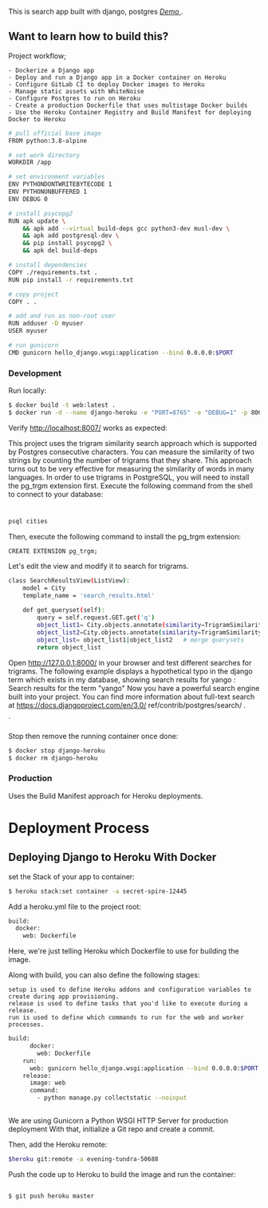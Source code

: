 
This is search app built with django, postgres
  *[Demo ](https://secret-spire-12445.herokuapp.com/)*.

## Want to learn how to build this?

   Project workflow;
   
    - Dockerize a Django app
    - Deploy and run a Django app in a Docker container on Heroku
    - Configure GitLab CI to deploy Docker images to Heroku
    - Manage static assets with WhiteNoise
    - Configure Postgres to run on Heroku
    - Create a production Dockerfile that uses multistage Docker builds
    - Use the Heroku Container Registry and Build Manifest for deploying Docker to Heroku
    
    
```sh
# pull official base image
FROM python:3.8-alpine

# set work directory
WORKDIR /app

# set environment variables
ENV PYTHONDONTWRITEBYTECODE 1
ENV PYTHONUNBUFFERED 1
ENV DEBUG 0

# install psycopg2
RUN apk update \
    && apk add --virtual build-deps gcc python3-dev musl-dev \
    && apk add postgresql-dev \
    && pip install psycopg2 \
    && apk del build-deps

# install dependencies
COPY ./requirements.txt .
RUN pip install -r requirements.txt

# copy project
COPY . .

# add and run as non-root user
RUN adduser -D myuser
USER myuser

# run gunicorn
CMD gunicorn hello_django.wsgi:application --bind 0.0.0.0:$PORT
```


### Development

Run locally:

```sh
$ docker build -t web:latest .
$ docker run -d --name django-heroku -e "PORT=8765" -e "DEBUG=1" -p 8007:8765 web:latest
```

Verify [http://localhost:8007/](http://localhost:8007/) works as expected:

This project uses the trigram similarity search approach which is supported by Postgres
consecutive characters. You can measure the similarity of two strings by counting
the number of trigrams that they share. This approach turns out to be very effective
for measuring the similarity of words in many languages.
In order to use trigrams in PostgreSQL, you will need to install the pg_trgm
extension first. Execute the following command from the shell to connect to your
database:
# 


```sh
psql cities
```
Then, execute the following command to install the pg_trgm extension:
```
CREATE EXTENSION pg_trgm;
```

Let's edit the view and modify it to search for trigrams. 

```sh
class SearchResultsView(ListView):
    model = City
    template_name = 'search_results.html'
    
    def get_queryset(self): 
        query = self.request.GET.get('q')
        object_list1= City.objects.annotate(similarity=TrigramSimilarity('name', query),).filter(similarity__gt=0.1).order_by('-similarity')
        object_list2=City.objects.annotate(similarity=TrigramSimilarity('state', query),).filter(similarity__gt=0.1).order_by('-similarity')
        object_list= object_list1|object_list2   # merge querysets
        return object_list
```
        
Open http://127.0.0.1:8000/ in your browser and test different
searches for trigrams. The following example displays a hypothetical typo in the
django term which exists in my database, showing search results for yango :
 Search results for the term "yango"
Now you have a powerful search engine built into your project. You can find more
information about full-text search at https://docs.djangoproject.com/en/3.0/
ref/contrib/postgres/search/ .



`

Stop then remove the running container once done:

```sh
$ docker stop django-heroku
$ docker rm django-heroku
```

### Production
Uses the Build Manifest approach for Heroku deployments.




# Deployment  Process
## Deploying Django to Heroku With Docker

set the Stack of your app to container:

```sh
$ heroku stack:set container -a secret-spire-12445
```

Add a heroku.yml file to the project root:

```sh
build:
  docker:
    web: Dockerfile
```

Here, we're just telling Heroku which Dockerfile to use for building the image.

Along with build, you can also define the following stages:

    setup is used to define Heroku addons and configuration variables to create during app provisioning.
    release is used to define tasks that you'd like to execute during a release.
    run is used to define which commands to run for the web and worker processes.


```sh
build:
      docker:
        web: Dockerfile
    run:
      web: gunicorn hello_django.wsgi:application --bind 0.0.0.0:$PORT
    release:
      image: web
      command:
        - python manage.py collectstatic --noinput
         
```
We are using Gunicorn a Python WSGI HTTP Server for production deployment
With that, initialize a Git repo and create a commit.

Then, add the Heroku remote:

```sh
$heroku git:remote -a evening-tundra-50688
```

Push the code up to Heroku to build the image and run the container:
```sh

$ git push heroku master


